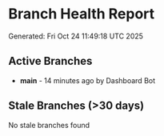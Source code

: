 # Branch Health Report
Generated: Fri Oct 24 11:49:18 UTC 2025

## Active Branches
- **main** - 14 minutes ago by Dashboard Bot

## Stale Branches (>30 days)
No stale branches found
